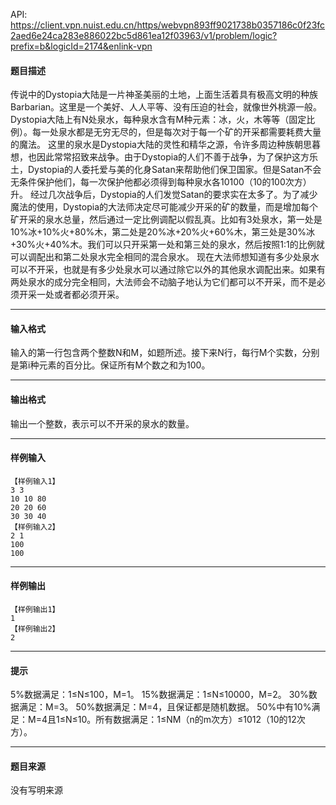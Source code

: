 API: https://client.vpn.nuist.edu.cn/https/webvpn893ff9021738b0357186c0f23fc2aed6e24ca283e886022bc5d861ea12f03963/v1/problem/logic?prefix=b&logicId=2174&enlink-vpn

#### 题目描述

传说中的Dystopia大陆是一片神圣美丽的土地，上面生活着具有极高文明的种族Barbarian。这里是一个美好、人人平等、没有压迫的社会，就像世外桃源一般。 Dystopia大陆上有N处泉水，每种泉水含有M种元素：冰，火，木等等（固定比例）。每一处泉水都是无穷无尽的，但是每次对于每一个矿的开采都需要耗费大量的魔法。 这里的泉水是Dystopia大陆的灵性和精华之源，令许多周边种族朝思暮想，也因此常常招致来战争。由于Dystopia的人们不善于战争，为了保护这方乐土，Dystopia的人委托爱与美的化身Satan来帮助他们保卫国家。但是Satan不会无条件保护他们，每一次保护他都必须得到每种泉水各10100（10的100次方）升。 经过几次战争后，Dystopia的人们发觉Satan的要求实在太多了。为了减少魔法的使用，Dystopia的大法师决定尽可能减少开采的矿的数量，而是增加每个矿开采的泉水总量，然后通过一定比例调配以假乱真。比如有3处泉水，第一处是10%冰+10%火+80%木，第二处是20%冰+20%火+60%木，第三处是30%冰+30%火+40%木。我们可以只开采第一处和第三处的泉水，然后按照1:1的比例就可以调配出和第二处泉水完全相同的混合泉水。 现在大法师想知道有多少处泉水可以不开采，也就是有多少处泉水可以通过除它以外的其他泉水调配出来。如果有两处泉水的成分完全相同，大法师会不动脑子地认为它们都可以不开采，而不是必须开采一处或者都必须开采。

---

#### 输入格式

输入的第一行包含两个整数N和M，如题所述。接下来N行，每行M个实数，分别是第i种元素的百分比。保证所有M个数之和为100。

---

#### 输出格式

输出一个整数，表示可以不开采的泉水的数量。

---

#### 样例输入
```
【样例输入1】
3 3
10 10 80
20 20 60
30 30 40
【样例输入2】
2 1
100
100
```

---

#### 样例输出
```
【样例输出1】
1
【样例输出2】
2
```

---

#### 提示

5%数据满足：1≤N≤100，M=1。 15%数据满足：1≤N≤10000，M=2。 30%数据满足：M=3。 50%数据满足：M=4，且保证都是随机数据。 50%中有10%满足：M=4且1≤N≤10。所有数据满足：1≤NM（n的m次方）≤1012（10的12次方）。

---

#### 题目来源

没有写明来源
